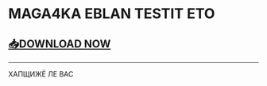 #  MAGA4KA EBLAN TESTIT ETO
  ## [📥DOWNLOAD NOW](https://docs.github.com/ru/get-started/writing-on-github/getting-started-with-writing-and-formatting-on-github/basic-writing-and-formatting-syntax)
---
ХАПЩИЖЁ ЛЕ ВАС
